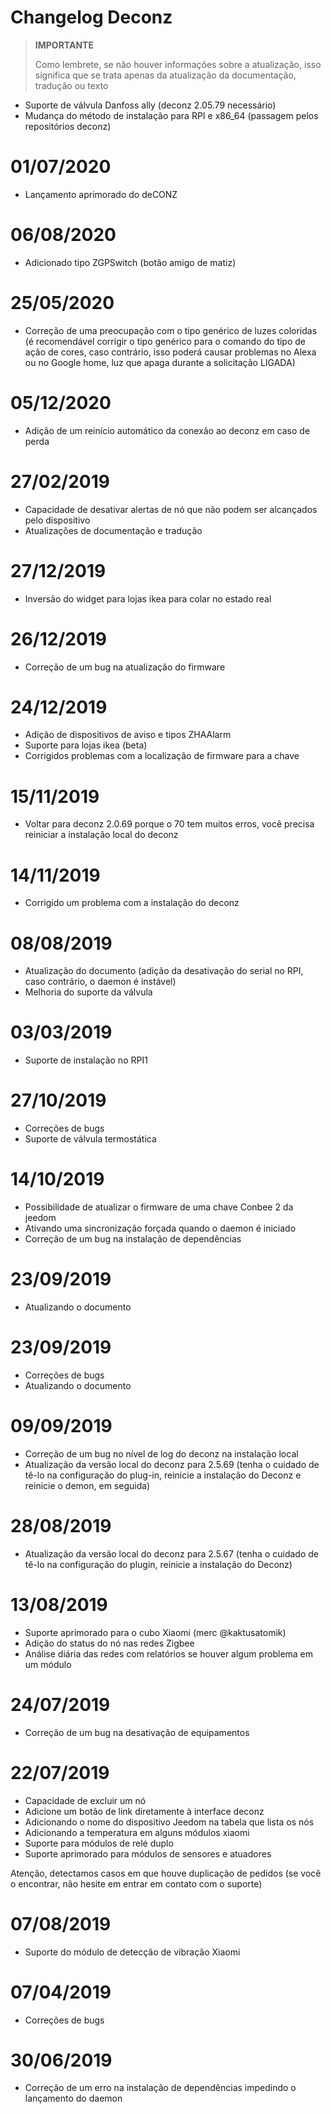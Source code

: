 # Changelog Deconz

>**IMPORTANTE**
>
>Como lembrete, se não houver informações sobre a atualização, isso significa que se trata apenas da atualização da documentação, tradução ou texto

- Suporte de válvula Danfoss ally (deconz 2.05.79 necessário)
- Mudança do método de instalação para RPI e x86_64 (passagem pelos repositórios deconz)

# 01/07/2020

- Lançamento aprimorado do deCONZ

# 06/08/2020

- Adicionado tipo ZGPSwitch (botão amigo de matiz)

# 25/05/2020

- Correção de uma preocupação com o tipo genérico de luzes coloridas (é recomendável corrigir o tipo genérico para o comando do tipo de ação de cores, caso contrário, isso poderá causar problemas no Alexa ou no Google home, luz que apaga durante a solicitação LIGADA)

# 05/12/2020

- Adição de um reinício automático da conexão ao deconz em caso de perda

# 27/02/2019

- Capacidade de desativar alertas de nó que não podem ser alcançados pelo dispositivo
- Atualizações de documentação e tradução

# 27/12/2019

- Inversão do widget para lojas ikea para colar no estado real

# 26/12/2019

- Correção de um bug na atualização do firmware

# 24/12/2019

- Adição de dispositivos de aviso e tipos ZHAAlarm
- Suporte para lojas ikea (beta)
- Corrigidos problemas com a localização de firmware para a chave

# 15/11/2019

- Voltar para deconz 2.0.69 porque o 70 tem muitos erros, você precisa reiniciar a instalação local do deconz

# 14/11/2019

- Corrigido um problema com a instalação do deconz

# 08/08/2019

- Atualização do documento (adição da desativação do serial no RPI, caso contrário, o daemon é instável)
- Melhoria do suporte da válvula

# 03/03/2019

- Suporte de instalação no RPI1

# 27/10/2019

- Correções de bugs
- Suporte de válvula termostática

# 14/10/2019

- Possibilidade de atualizar o firmware de uma chave Conbee 2 da jeedom
- Ativando uma sincronização forçada quando o daemon é iniciado
- Correção de um bug na instalação de dependências

# 23/09/2019

- Atualizando o documento

# 23/09/2019

- Correções de bugs
- Atualizando o documento

# 09/09/2019

- Correção de um bug no nível de log do deconz na instalação local
- Atualização da versão local do deconz para 2.5.69 (tenha o cuidado de tê-lo na configuração do plug-in, reinicie a instalação do Deconz e reinicie o demon, em seguida)

# 28/08/2019

- Atualização da versão local do deconz para 2.5.67 (tenha o cuidado de tê-lo na configuração do plugin, reinicie a instalação do Deconz)

# 13/08/2019

- Suporte aprimorado para o cubo Xiaomi (merc @kaktusatomik)
- Adição do status do nó nas redes Zigbee
- Análise diária das redes com relatórios se houver algum problema em um módulo

# 24/07/2019

- Correção de um bug na desativação de equipamentos

# 22/07/2019

- Capacidade de excluir um nó
- Adicione um botão de link diretamente à interface deconz
- Adicionando o nome do dispositivo Jeedom na tabela que lista os nós
- Adicionando a temperatura em alguns módulos xiaomi
- Suporte para módulos de relé duplo
- Suporte aprimorado para módulos de sensores e atuadores

Atenção, detectamos casos em que houve duplicação de pedidos (se você o encontrar, não hesite em entrar em contato com o suporte)

# 07/08/2019

- Suporte do módulo de detecção de vibração Xiaomi

# 07/04/2019

- Correções de bugs

# 30/06/2019

- Correção de um erro na instalação de dependências impedindo o lançamento do daemon
